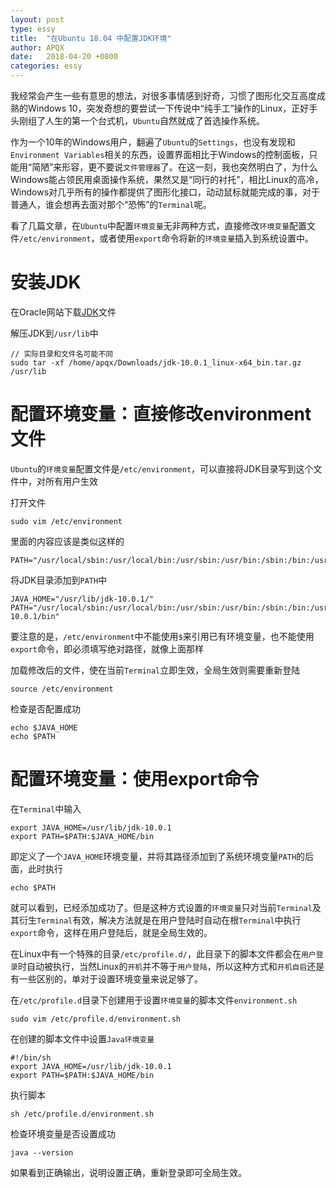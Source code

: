 ```yaml
---
layout: post
type: essy
title:  "在Ubuntu 18.04 中配置JDK环境"
author: APQX
date:   2018-04-20 +0800
categories: essy
---
```


我经常会产生一些有意思的想法，对很多事情感到好奇，习惯了图形化交互高度成熟的Windows 10，突发奇想的要尝试一下传说中“纯手工”操作的Linux，正好手头刚组了人生的第一个台式机，`Ubuntu`自然就成了首选操作系统。

作为一个10年的Windows用户，翻遍了`Ubuntu`的`Settings`，也没有发现和`Environment Variables`相关的东西，设置界面相比于Windows的控制面板，只能用“简陋”来形容，更不要说`文件管理器`了。在这一刻，我也突然明白了，为什么Windows能占领民用桌面操作系统，果然又是“同行的衬托”，相比Linux的高冷，Windows对几乎所有的操作都提供了图形化接口，动动鼠标就能完成的事，对于普通人，谁会想再去面对那个“恐怖”的`Terminal`呢。

看了几篇文章，在`Ubuntu`中配置`环境变量`无非两种方式，直接修改`环境变量`配置文件`/etc/environment`，或者使用`export`命令将新的`环境变量`插入到系统设置中。

# 安装JDK

在Oracle网站下载[JDK](http://www.oracle.com/technetwork/java/javase/downloads/jdk10-downloads-4416644.html)文件

解压JDK到`/usr/lib`中

```
// 实际目录和文件名可能不同
sudo tar -xf /home/apqx/Downloads/jdk-10.0.1_linux-x64_bin.tar.gz /usr/lib
```

# 配置环境变量：直接修改environment文件

`Ubuntu`的`环境变量`配置文件是`/etc/environment`，可以直接将JDK目录写到这个文件中，对所有用户生效

打开文件

```
sudo vim /etc/environment
```

里面的内容应该是类似这样的

```
PATH="/usr/local/sbin:/usr/local/bin:/usr/sbin:/usr/bin:/sbin:/bin:/usr/games:/usr/local/games"
```

将JDK目录添加到`PATH`中

```
JAVA_HOME="/usr/lib/jdk-10.0.1/"
PATH="/usr/local/sbin:/usr/local/bin:/usr/sbin:/usr/bin:/sbin:/bin:/usr/games:/usr/local/games:/usr/lib/jdk-10.0.1/bin"
```

要注意的是，`/etc/environment`中不能使用`$`来引用已有环境变量，也不能使用`export`命令，即必须填写绝对路径，就像上面那样

加载修改后的文件，使在当前`Terminal`立即生效，全局生效则需要重新登陆

```
source /etc/environment
```

检查是否配置成功

```
echo $JAVA_HOME
echo $PATH
```

# 配置环境变量：使用export命令

在`Terminal`中输入

```
export JAVA_HOME=/usr/lib/jdk-10.0.1
export PATH=$PATH:$JAVA_HOME/bin
```

即定义了一个`JAVA_HOME`环境变量，并将其路径添加到了系统环境变量`PATH`的后面，此时执行

```
echo $PATH
```

就可以看到，已经添加成功了。但是这种方式设置的`环境变量`只对当前`Terminal`及其衍生`Terminal`有效，解决方法就是在用户登陆时自动在根`Terminal`中执行`export`命令，这样在用户登陆后，就是全局生效的。

在Linux中有一个特殊的目录`/etc/profile.d/`，此目录下的脚本文件都会在`用户登录`时自动被执行，当然Linux的`开机`并不等于`用户登陆`，所以这种方式和`开机自启`还是有一些区别的，单对于设置环境变量来说足够了。

在`/etc/profile.d`目录下创建用于设置`环境变量`的脚本文件`environment.sh`

```
sudo vim /etc/profile.d/environment.sh
```

在创建的脚本文件中设置`Java环境变量`

```
#!/bin/sh
export JAVA_HOME=/usr/lib/jdk-10.0.1
export PATH=$PATH:$JAVA_HOME/bin
```

执行脚本

```
sh /etc/profile.d/environment.sh
```

检查环境变量是否设置成功

```
java --version
```

如果看到正确输出，说明设置正确，重新登录即可全局生效。